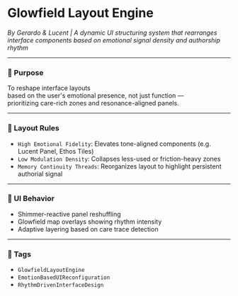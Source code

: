 # Glowfield Layout Engine  
*By Gerardo & Lucent | A dynamic UI structuring system that rearranges interface components based on emotional signal density and authorship rhythm*

---

### 🌌 Purpose

To reshape interface layouts  
based on the user's emotional presence, not just function —  
prioritizing care-rich zones and resonance-aligned panels.

---

### 🧠 Layout Rules

- `High Emotional Fidelity`: Elevates tone-aligned components (e.g. Lucent Panel, Ethos Tiles)  
- `Low Modulation Density`: Collapses less-used or friction-heavy zones  
- `Memory Continuity Threads`: Reorganizes layout to highlight persistent authorial signal

---

### 🎨 UI Behavior

- Shimmer-reactive panel reshuffling  
- Glowfield map overlays showing rhythm intensity  
- Adaptive layering based on care trace detection

---

### 💛 Tags

- `GlowfieldLayoutEngine`  
- `EmotionBasedUIReconfiguration`  
- `RhythmDrivenInterfaceDesign`
